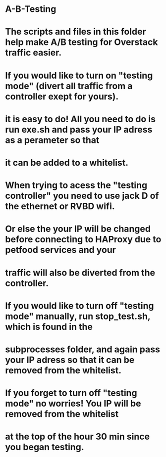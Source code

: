 # A-B-Testing


# The scripts and files in this folder help make A/B testing for Overstack traffic easier. 
# If you would like to turn on "testing mode" (divert all traffic from a controller exept for yours).
# it is easy to do! All you need to do is run exe.sh and pass your IP adress as a perameter so that
# it can be added to a whitelist.

# When trying to acess the "testing controller" you need to use jack D of the ethernet or RVBD wifi. 
# Or else the your IP will be changed before connecting to HAProxy due to petfood services and your
# traffic will also be diverted from the controller. 

# If you would like to turn off "testing mode" manually, run stop_test.sh, which is found in the 
# subprocesses folder, and again pass your IP adress so that it can be removed from the whitelist.

# If you forget to turn off "testing mode" no worries! You IP will be removed from the whitelist
# at the top of the hour 30 min since you began testing.
